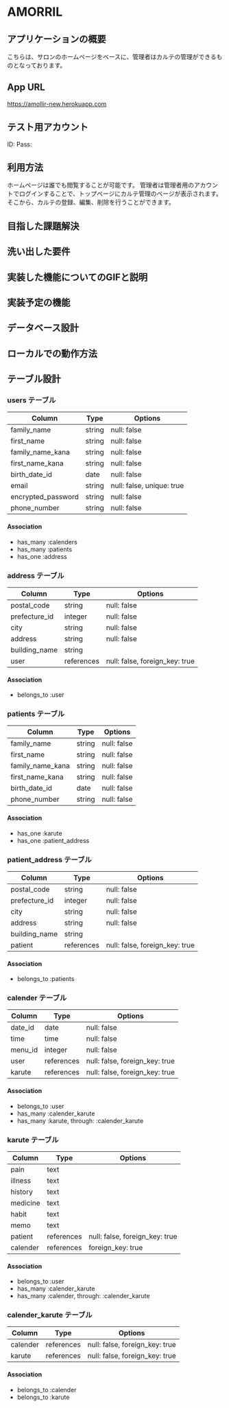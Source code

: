 # AMORRIL

## アプリケーションの概要
  こちらは、サロンのホームページをベースに、管理者はカルテの管理ができるものとなっております。

## App URL
  https://amollir-new.herokuapp.com

## テスト用アカウント
  ID:
  Pass:

## 利用方法
  ホームページは誰でも閲覧することが可能です。
  管理者は管理者用のアカウントでログインすることで、トップページにカルテ管理のページが表示されます。
  そこから、カルテの登録、編集、削除を行うことができます。

## 目指した課題解決


## 洗い出した要件

## 実装した機能についてのGIFと説明

## 実装予定の機能

## データベース設計

## ローカルでの動作方法





## テーブル設計

### users テーブル

| Column             | Type    | Options                   |
| ------------------ | ------- | ------------------------- |
| family_name        | string  | null: false               |
| first_name         | string  | null: false               |
| family_name_kana   | string  | null: false               |
| first_name_kana    | string  | null: false               |
| birth_date_id      | date    | null: false               |
| email              | string  | null: false, unique: true |
| encrypted_password | string  | null: false               |
| phone_number       | string  | null: false               |

#### Association

- has_many :calenders
- has_many :patients
- has_one :address

### address テーブル

| Column        | Type       | Options                        |
| ------------- | ---------- | ------------------------------ |
| postal_code   | string     | null: false                    |
| prefecture_id | integer    | null: false                    |
| city          | string     | null: false                    |
| address       | string     | null: false                    |
| building_name | string     |                                |
| user          | references | null: false, foreign_key: true |

#### Association

- belongs_to :user

### patients テーブル

| Column             | Type    | Options            |
| ------------------ | ------- | ------------------ |
| family_name        | string  | null: false        |
| first_name         | string  | null: false        |
| family_name_kana   | string  | null: false        |
| first_name_kana    | string  | null: false        |
| birth_date_id      | date    | null: false        |
| phone_number       | string  | null: false        |

#### Association

- has_one :karute
- has_one :patient_address

### patient_address テーブル

| Column        | Type       | Options                        |
| ------------- | ---------- | ------------------------------ |
| postal_code   | string     | null: false                    |
| prefecture_id | integer    | null: false                    |
| city          | string     | null: false                    |
| address       | string     | null: false                    |
| building_name | string     |                                |
| patient       | references | null: false, foreign_key: true |

#### Association

- belongs_to :patients

### calender テーブル
 
| Column        | Type       | Options                        |
| ------------- | ---------- | ------------------------------ |
| date_id       | date       | null: false                    |
| time          | time       | null: false                    |
| menu_id       | integer    | null: false                    |
| user          | references | null: false, foreign_key: true |
| karute        | references | null: false, foreign_key: true |

#### Association

- belongs_to :user
- has_many :calender_karute
- has_many :karute, through: :calender_karute

### karute テーブル
 
| Column        | Type       | Options                        |
| ------------- | ---------- | ------------------------------ |
| pain          | text       |                                |
| illness       | text       |                                |
| history       | text       |                                |
| medicine      | text       |                                |
| habit         | text       |                                |
| memo          | text       |                                |
| patient       | references | null: false, foreign_key: true |
| calender      | references | foreign_key: true              |


#### Association

- belongs_to :user
- has_many :calender_karute
- has_many :calender, through: :calender_karute


### calender_karute テーブル

| Column        | Type       | Options                        |
| ------------- | ---------- | ------------------------------ |
| calender      | references | null: false, foreign_key: true |
| karute        | references | null: false, foreign_key: true |

#### Association

- belongs_to :calender
- belongs_to :karute